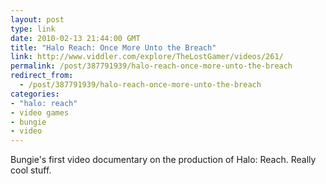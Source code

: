 ```yaml
---
layout: post
type: link
date: 2010-02-13 21:44:00 GMT
title: "Halo Reach: Once More Unto the Breach"
link: http://www.viddler.com/explore/TheLostGamer/videos/261/
permalink: /post/387791939/halo-reach-once-more-unto-the-breach
redirect_from: 
  - /post/387791939/halo-reach-once-more-unto-the-breach
categories:
- "halo: reach"
- video games
- bungie
- video
---
```

Bungie's first video documentary on the production of Halo: Reach. Really cool stuff.